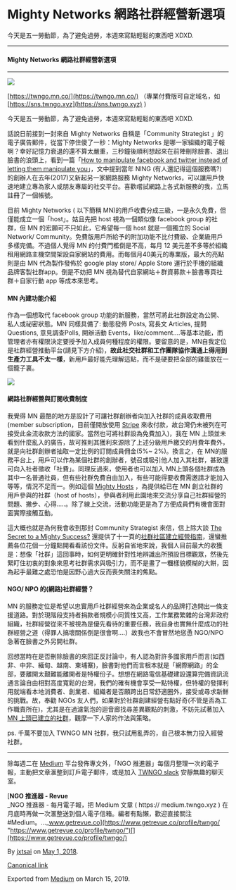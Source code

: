 Mighty Networks 網路社群經營新選項
=========================

今天是五一勞動節，為了避免過勞，本週來寫點輕鬆的東西吧 XDXD.

* * *

#### Mighty Networks 網路社群經營新選項

* * *

![](https://cdn-images-1.medium.com/max/1200/1*HfReLJGEZh0DpunBOQ3JVQ.png)

[https://twngo.mn.co/](https://twngo.mn.co/) （專業付費版可自定域名，如 [https://sns.twngo.xyz](https://sns.twngo.xyz) )

今天是五一勞動節，為了避免過勞，本週來寫點輕鬆的東西吧 XDXD.

話說日前接到一封來自 Mighty Networks 自稱是「Community Strategist 」的電子廣告郵件，從當下停住傻了一秒：Mighty Networks 是哪一家組織的電子報啊？幸好記憶力衰退的還不算太嚴重，三秒鐘後順利想起來在前陣刪除臉書、退出臉書的浪頭上，看到一篇「[How to manipulate facebook and twitter instead of letting them manipulate you](https://www.technologyreview.com/s/610576/how-to-manipulate-facebook-and-twitter-instead-of-letting-them-manipulate-you/)」，文中提到當年 NING (有人還記得這個服務嗎?) 的創辦人在去年(2017)又新起另一家網路服務 Mighty Networks，可以讓用戶快速地建立專為家人或朋友專屬的社交平台。喜歡嚐試網路上各式新服務的我，立馬註冊了一個帳號。

目前 Mighty Networks ( 以下簡稱 MN)的用戶收費分成三級，一是永久免費，但僅能成立一個「host」。姑且先把 host 視為一個類似像 facebook group 的社群，但 MN 的宏願可不只如此，它希望每一個 host 就是一個獨立的 Social Network/ Community。免費版用戶所給予的附加功能不比付費級、企業級用戶多樣完備。不過個人覺得 MN 的付費門檻倒是不高，每月 12 美元差不多等於組織租用網路主機空間架設自家網站的費用。而每個月40美元的專業版，最大的亮點則是由 MN 代為製作發佈於 google play store/ Apple Store 運行於手機的組織品牌客製社群app。倒是不妨把 MN 視為替代自家網站＋群資募款＋臉書專頁社群＋自家行動 app 等成本來思考。

#### MN 內建功能介紹

作為一個想取代 facebook group 功能的新服務，當然可將此社群設定為公開、私人或祕密狀態。MN 同樣具備了: 動態發佈 Posts, 寫長文 Articles, 提問Questions, 意見調查Polls, 開辦活動 Events，like/comment….等基本功能，而管理者亦有權限決定要授予加入成員何種程度的權限。要留意的是，MN自我定位是社群經營推動平台(請見下方介紹)，**故此社交社群和工作團隊協作溝通上得用到生產力工具不太一樣**，新用戶最好能先理解這點，而不是硬要把全部的雞蛋放在一個籠子裏。

![](https://cdn-images-1.medium.com/max/800/1*LXWEBHt8r5wnvrxfpf_Wqw.png)

#### 網路社群經營與訂閱收費制度

我覺得 MN 最酷的地方是設計了可讓社群創辦者向加入社群的成員收取費用(member subscription，目前僅開放使用 [Stripe](https://stripe.com/) 來收付款，故台灣仍未被列在可接受此金流收款方法的國家。當然也可將社群設為免費加入)，我在 MN 上頭並未看到什麼亂入的廣告，故可推則其獲利來源除了上述分級用戶繳交的月費年費外，就是向社群創辦者抽取一定比例的訂閱成員佣金(5%~ 2%)。換言之，在 MN的服務平台上，用戶可以作為某個社群的創辦者，號召或吸引他人加入其社群，甚致還可向入社者徵收「社費」。同理反過來，使用者也可以加入 MN上頭各個社群成為其中一名普通社員，但有些社群免費自由加入，有些可能得要收費需邀請才能加入等等，情況不足而一。例如這個 [Mighty Hosts](https://hosts.mn.co/home) ，為提供給已在 MN 創立社群的用戶參與的社群（host of hosts），參與者利用此園地來交流分享自己社群經營的問題、撇步、心得…..。除了線上交流，活動功能更是為了方便成員們有機會面對面實際接觸互動。

這大概也就是為何我會收到那封 Community Strategist 來信，信上除大談 [The Secret to a Mighty Success?](https://hosts.mn.co/posts/1294845) 還提供了十一頁的[社群社區建立經營指南](https://media1-production.mightynetworks.com/asset/2312329/Community_Strategy_Guide.pdf)，還蠻推薦各位花個一分鐘點開看看該份文件。反躬自省地來說，我個人目前最大的收獲是：想像「社群」這回事時，如何更明確針對性地辨識出所預設目標觀眾，然後先緊盯住初衷的對象來思考社群需求與吸引力，而不是畫了一糰樣貌模糊的大餅，因為起手最難之處恐怕是因野心過大反而喪失關注的焦點。

#### NGO/ NPO 的(網路)社群經營？

MN 的服務定位是希望以忠實用戶社群經營來為企業或名人的品牌打造開出一條支援道路。對於現階段支持者捐款者規模小同質性又高，工作業務繁雜的台灣非政府組織，社群經營從來不被視為是優先看待的重要任務，我自身也實無什麼成功的社群經營之道（得罪人搞壞關係倒是很會啊….）故我也不會冒然地慫恿 NGO/NPO 急著在臉書之外另開社群。

回想當時在是否刪除臉書的來回正反討論中，有人認為對許多國家用戶而言(如西非、中非、緬甸、越南、柬埔寨)，臉書對他們而言根本就是「網際網路」的全部，要離開太艱難能離開者是特權份子。想想在網路電信基礎建設還算完備資訊流通言論自由相對高度寬鬆的台灣，我們的確有機會享受一點特權，但特權的發揮利用就端看本地消費者、創業者、組織者是否願跨出日常舒適圈外，接受或尋求新鮮的挑戰。故，奉勸 NGOs 友人們，如果對於社群創建經營有點好奇(不管是否為工作職責所在)，尤其是在過濾氣泡的迴音廊找尋差異觀點的刺激，不妨先試著加入 [MN 上頭已建立的社群](https://mightynetworks.com/find)，觀摩一下人家的作法與策略。

ps. 千萬不要加入 TWNGO MN 社群，我只試用亂弄的，自己根本無力投入經營社群。

* * *

除每週二在 [Medium](https://medium.twngo.xyz) 平台發佈專文外，「NGO 推進器」每個月整理一次的電子報，主動把文章滙整到訂戶電子郵件，或是加入 [TWNGO slack](http://to.twngo.xyz/2tHrRtj) 安靜無趣的聊天室。

[**NGO 推進器 - Revue**  
_NGO 推進器 - 每月電子報，把 Medium 文章 ( https:// medium.twngo.xyz ) 在月底時再做一次滙整送到個人電子信箱。編者有點懶，歡迎直接關注 #Medium。..._www.getrevue.co](https://www.getrevue.co/profile/twngo/ "https://www.getrevue.co/profile/twngo/")[](https://www.getrevue.co/profile/twngo/)

By [jxtsai](https://medium.com/@jxtsai) on [May 1, 2018](https://medium.com/p/eb91a623b6a).

[Canonical link](https://medium.com/@jxtsai/mighty-networks-%E7%B6%B2%E8%B7%AF%E7%A4%BE%E7%BE%A4%E7%B6%93%E7%87%9F%E6%96%B0%E9%81%B8%E9%A0%85-eb91a623b6a)

Exported from [Medium](https://medium.com) on March 15, 2019.